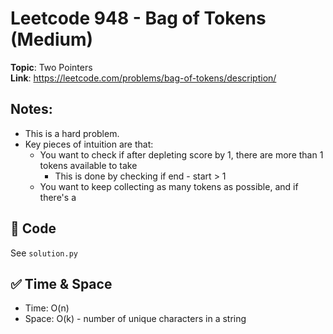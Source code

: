 # Leetcode 948 - Bag of Tokens (Medium)

**Topic**: Two Pointers  
**Link**: https://leetcode.com/problems/bag-of-tokens/description/

## Notes: 
 - This is a hard problem.
 - Key pieces of intuition are that:
    - You want to check if after depleting score by 1, there are more than 1 tokens available to take
        - This is done by checking if end - start > 1
    - You want to keep collecting as many tokens as possible, and if there's a 


## 🧪 Code
See `solution.py`

## ✅ Time & Space
- Time: O(n)
- Space: O(k) - number of unique characters in a string